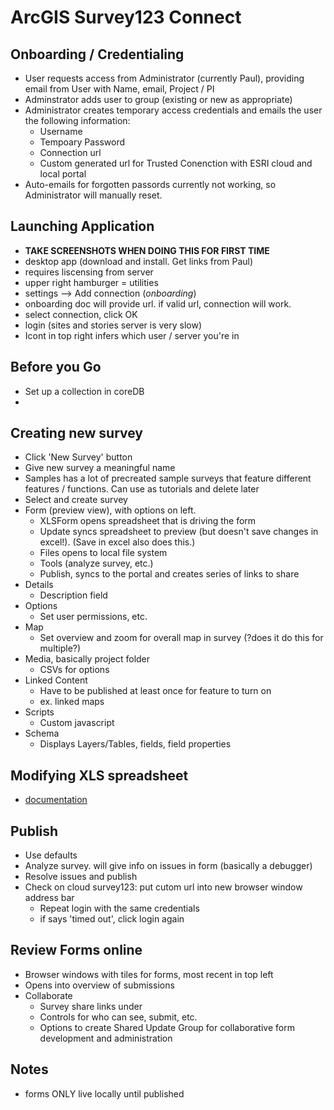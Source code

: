 # ArcGIS Survey123 Connect

## Onboarding / Credentialing
* User requests access from Administrator (currently Paul), providing email from User with Name, email, Project / PI
* Adminstrator adds user to group (existing or new as appropriate)
* Administrator creates temporary access credentials and emails the user the following information:
    - Username
    - Tempoary Password
    - Connection url
    - Custom generated url for Trusted Conenction with ESRI cloud and local portal
* Auto-emails for forgotten passords currently not working, so Administrator will manually reset.



## Launching Application
- **TAKE SCREENSHOTS WHEN DOING THIS FOR FIRST TIME**
- desktop app (download and install.  Get links from Paul)
- requires liscensing from server
- upper right hamburger = utilities
- settings --> Add connection (*onboarding*)
- onboarding doc will provide url. if valid url, connection will work.
- select connection, click OK
- login (sites and stories server is very slow)
- Icont in top right infers which user / server you're in

## Before you Go
- Set up a collection in coreDB
- 
## Creating new survey
- Click 'New Survey' button
- Give new survey a meaningful name
- Samples has a lot of precreated sample surveys that feature different features / functions.  Can use as tutorials and delete later
- Select and create survey
- Form (preview view), with options on left.
    - XLSForm opens spreadsheet that is driving the form
    - Update syncs spreadsheet to preview (but doesn't save changes in excel!). (Save in excel also does this.)
    - Files opens to local file system
    - Tools (analyze survey, etc.)
    - Publish, syncs to the portal and creates series of links to share
- Details
    - Description field
- Options
    - Set user permissions, etc.
- Map
    - Set overview and zoom for overall map in survey (?does it do this for multiple?)
- Media, basically project folder
    - CSVs for options
- Linked Content
    - Have to be published at least once for feature to turn on
    - ex. linked maps
- Scripts
    - Custom javascript
- Schema
    - Displays Layers/Tables, fields, field properties 

## Modifying XLS spreadsheet
- [documentation](https://doc.arcgis.com/en/survey123/desktop/create-surveys/xlsformessentials.htm)


## Publish
- Use defaults
- Analyze survey.  will give info on issues in form (basically a debugger)
- Resolve issues and publish
- Check on cloud survey123: put cutom url into new browser window address bar 
    - Repeat login with the same credentials
    - if says 'timed out', click login again

## Review Forms online
- Browser windows with tiles for forms, most recent in top left
- Opens into overview of submissions
- Collaborate
    - Survey share links under 
    - Controls for who can see, submit, etc.
    - Options to create Shared Update Group for collaborative form development and administration 

## Notes
- forms ONLY live locally until published
